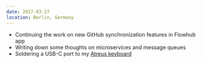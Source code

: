 ```yaml
---
date: 2017-03-27
location: Berlin, Germany
---
```

* Continuing the work on new GitHub synchronization features in Flowhub app
* Writing down some thoughts on microservices and message queues
* Soldering a USB-C port to my [Atreus keyboard](https://atreus.technomancy.us/)
